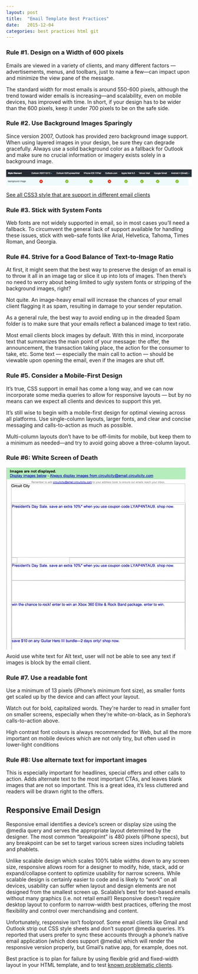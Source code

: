 ```yaml
---
layout: post
title:  "Email Template Best Practices"
date:   2015-12-04
categories: best practices html git
---
```


### Rule #1. Design on a Width of 600 pixels
Emails are viewed in a variety of clients, and many different factors — advertisements, menus, and toolbars, just to name a few—can impact upon and minimize the view pane of the message.

The standard width for most emails is around 550-600 pixels, although the trend toward wider emails is increasing—and scalability, even on mobile devices, has improved with time. In short, if your design has to be wider than the 600 pixels, keep it under 700 pixels to be on the safe side.


### Rule #2. Use Background Images Sparingly

Since version 2007, Outlook has provided zero background image support. When using layered images in your design, be sure they can degrade gracefully. Always use a solid background color as a fallback for Outlook and make sure no crucial information or imagery exists solely in a background image.

![background images support](/images/css-background.jpg)

[See all CSS3 style that are support in different email clients](https://www.campaignmonitor.com/css/)


### Rule #3. Stick with System Fonts
Web fonts are not widely supported in email, so in most cases you’ll need a fallback. To circumvent the general lack of support available for handling these issues, stick with web-safe fonts like Arial, Helvetica, Tahoma, Times Roman, and Georgia.


### Rule #4. Strive for a Good Balance of Text-to-Image Ratio
At first, it might seem that the best way to preserve the design of an email is to throw it all in an image tag or slice it up into lots of images. Then there’s no need to worry about being limited to ugly system fonts or stripping of the background images, right?

Not quite. An image-heavy email will increase the chances of your email client flagging it as spam, resulting in damage to your sender reputation.

As a general rule, the best way to avoid ending up in the dreaded Spam folder is to make sure that your emails reflect a balanced image to text ratio.

Most email clients block images by default. With this in mind, incorporate text that summarizes the main point of your message: the offer, the announcement, the transaction taking place, the action for the consumer to take, etc. Some text — especially the main call to action — should be viewable upon opening the email, even if the images are shut off.

### Rule #5. Consider a Mobile-First Design
It’s true, CSS support in email has come a long way, and we can now incorporate some media queries to allow for responsive layouts — but by no means can we expect all clients and devices to support this yet.

It’s still wise to begin with a mobile-first design for optimal viewing across all platforms. Use single-column layouts, larger fonts, and clear and concise messaging and calls-to-action as much as possible.

Multi-column layouts don’t have to be off-limits for mobile, but keep them to a minimum as needed—and try to avoid going above a three-column layout.

### Rule #6: White Screen of Death
![Alt text with colour text](/images/white-text.jpg)
Avoid use white text for Alt text, user will not be able to see any text if images is block by the email client.

### Rule #7. Use a readable font
Use a minimum of 13 pixels (iPhone’s minimum font size), as smaller fonts get scaled up by the device and can affect your layout.

Watch out for bold, capitalized words. They're harder to read in smaller font on smaller screens, especially when they’re white-on-black, as in Sephora’s calls-to-action above.

High contrast font colours is always recommended for Web, but all the more important on mobile devices which are not only tiny, but often used in lower-light conditions

### Rule #8: Use alternate text for important images
This is especially important for headlines, special offers and other calls to action. Adds alternate text to the most important CTAs, and leaves blank images that are not so important. This is a great idea, it’s less cluttered and readers will be drawn right to the offers.


##  Responsive Email Design
Responsive email identifies a device’s screen or display size using the @media query and serves the appropriate layout determined by the designer. The most common “breakpoint” is 480 pixels (iPhone specs), but any breakpoint can be set to target various screen sizes including tablets and phablets.

Unlike scalable design which scales 100% table widths down to any screen size, responsive allows room for a designer to modify, hide, stack, add or expand/collapse content to optimize usability for narrow screens. While scalable design is certainly easier to code and is likely to “work” on all devices, usability can suffer when layout and design elements are not designed from the smallest screen up. Scalable’s best for text-based emails without many graphics (i.e. not retail email!) Responsive doesn’t require desktop layout to conform to narrow-width best practices, offering the most flexibility and control over merchandising and content.

Unfortunately, responsive isn’t foolproof. Some email clients like Gmail and Outlook strip out CSS style sheets and don’t support @media queries. It’s reported that users prefer to sync these accounts through a phone’s native email application (which does support @media) which will render the responsive version properly, but Gmail’s native app, for example, does not.

Best practice is to plan for failure by using flexible grid and fixed-width layout in your HTML template, and to test [known problematic clients](http://stylecampaign.com/blog/2012/10/responsive-email-support/).




